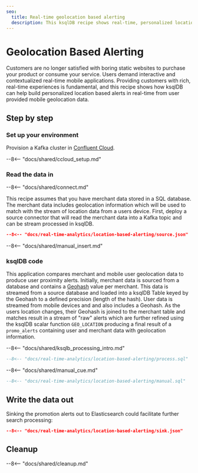 ```yaml
---
seo:
  title: Real-time geolocation based alerting
  description: This ksqlDB recipe shows real-time, personalized location based alerts. Merchant data is sourced from a database, and user location events from a mobile device. The event streams are joined to generate alerts when a user passes close to a participating merchant.
---
```


# Geolocation Based Alerting 

Customers are no longer satisfied with boring static websites to purchase your product or consume your service. Users demand interactive and contextualized real-time mobile applications. Providing customers with rich, real-time experiences is fundamental, and this recipe shows how ksqlDB can help build personalized location based alerts in real-time from user provided mobile geolocation data.

## Step by step

### Set up your environment

Provision a Kafka cluster in [Confluent Cloud](https://www.confluent.io/confluent-cloud/tryfree/?utm_source=github&utm_medium=ksqldb_recipes&utm_campaign=location_based_alert).

--8<-- "docs/shared/ccloud_setup.md"

### Read the data in

--8<-- "docs/shared/connect.md"

This recipe assumes that you have merchant data stored in a SQL database. The merchant data includes geolocation information which will be used to match with the stream of location data from a users device. First, deploy a source connector that will read the merchant data into a Kafka topic and can be stream processed in ksqlDB.

```json
--8<-- "docs/real-time-analytics/location-based-alerting/source.json"
```

--8<-- "docs/shared/manual_insert.md"

### ksqlDB code

This application compares merchant and mobile user geolocation data to produce user proximity alerts. Initially, merchant data is sourced from a database and contains a [Geohash](https://en.wikipedia.org/wiki/Geohash) value per merchant. This data is streamed from a source database and loaded into a ksqlDB Table keyed by the Geohash to a defined precision (length of the hash). User data is streamed from mobile devices and and also includes a Geohash. As the users location changes, their Geohash is joined to the merchant table and matches result in a stream of "raw" alerts which are further refined using the ksqlDB scalar function `GEO_LOCATION` producing a final result of a `promo_alerts` containing user and merchant data with geolocation information.

--8<-- "docs/shared/ksqlb_processing_intro.md"

``` sql
--8<-- "docs/real-time-analytics/location-based-alerting/process.sql"
```

--8<-- "docs/shared/manual_cue.md"

```sql
--8<-- "docs/real-time-analytics/location-based-alerting/manual.sql"
```

## Write the data out

Sinking the promotion alerts out to Elasticsearch could facilitate further search processing:

```json
--8<-- "docs/real-time-analytics/location-based-alerting/sink.json"
```

## Cleanup

--8<-- "docs/shared/cleanup.md"

